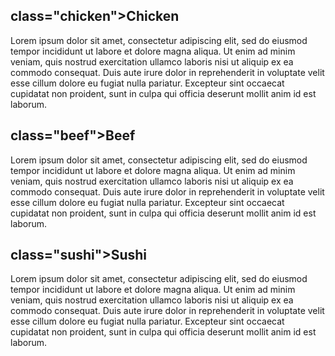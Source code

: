 <!DOCTYPE html>
<html>
<head>
    <meta charset="utf-8">
    <title> Our Menu</title>
    
</head>
<body>
<section>
        <h1> class="chicken">Chicken</h1>
            <p>Lorem ipsum dolor sit amet, consectetur adipiscing elit, sed do eiusmod tempor incididunt ut labore et                     dolore magna aliqua. Ut enim ad minim veniam, quis nostrud exercitation ullamco laboris nisi ut aliquip ex                 ea commodo consequat. Duis aute irure dolor in reprehenderit in voluptate velit esse cillum dolore eu                      fugiat nulla pariatur. Excepteur sint occaecat cupidatat non proident, sunt in culpa qui officia deserunt                  mollit anim id est laborum.</p>
</section> 
<section>
        <h1> class="beef">Beef</h1>
            <p>Lorem ipsum dolor sit amet, consectetur adipiscing elit, sed do eiusmod tempor incididunt ut labore et                     dolore magna aliqua. Ut enim ad minim veniam, quis nostrud exercitation ullamco laboris nisi ut aliquip ex                 ea commodo consequat. Duis aute irure dolor in reprehenderit in voluptate velit esse cillum dolore eu                     fugiat nulla pariatur. Excepteur sint occaecat cupidatat non proident, sunt in culpa qui officia deserunt                  mollit anim id est laborum.</p>
</section>
<section>
        <h1> class="sushi">Sushi</h1>
            <p>Lorem ipsum dolor sit amet, consectetur adipiscing elit, sed do eiusmod tempor incididunt ut labore et                     dolore magna aliqua. Ut enim ad minim veniam, quis nostrud exercitation ullamco laboris nisi ut aliquip ex                 ea commodo consequat. Duis aute irure dolor in reprehenderit in voluptate velit esse cillum dolore eu                      fugiat nulla pariatur. Excepteur sint occaecat cupidatat non proident, sunt in culpa qui officia deserunt                  mollit anim id est laborum.</p>
</section>   
 </body>
</html>

